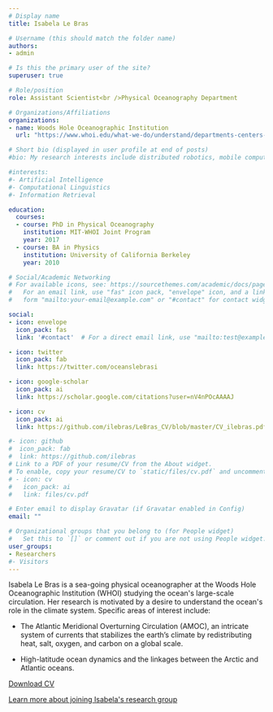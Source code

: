 ```yaml
---
# Display name
title: Isabela Le Bras

# Username (this should match the folder name)
authors:
- admin

# Is this the primary user of the site?
superuser: true

# Role/position
role: Assistant Scientist<br />Physical Oceanography Department

# Organizations/Affiliations
organizations:
- name: Woods Hole Oceanographic Institution
  url: "https://www.whoi.edu/what-we-do/understand/departments-centers-labs/po/"

# Short bio (displayed in user profile at end of posts)
#bio: My research interests include distributed robotics, mobile computing and programmable matter.

#interests:
#- Artificial Intelligence
#- Computational Linguistics
#- Information Retrieval

education:
  courses:
  - course: PhD in Physical Oceanography
    institution: MIT-WHOI Joint Program
    year: 2017
  - course: BA in Physics
    institution: University of California Berkeley
    year: 2010

# Social/Academic Networking
# For available icons, see: https://sourcethemes.com/academic/docs/page-builder/#icons
#   For an email link, use "fas" icon pack, "envelope" icon, and a link in the
#   form "mailto:your-email@example.com" or "#contact" for contact widget.

social:
- icon: envelope
  icon_pack: fas
  link: '#contact'  # For a direct email link, use "mailto:test@example.org".

- icon: twitter
  icon_pack: fab
  link: https://twitter.com/oceanslebrasi

- icon: google-scholar
  icon_pack: ai
  link: https://scholar.google.com/citations?user=nV4nPOcAAAAJ

- icon: cv
  icon_pack: ai
  link: https://github.com/ilebras/LeBras_CV/blob/master/CV_ilebras.pdf

#- icon: github
#  icon_pack: fab
#  link: https://github.com/ilebras
# Link to a PDF of your resume/CV from the About widget.
# To enable, copy your resume/CV to `static/files/cv.pdf` and uncomment the lines below.
# - icon: cv
#   icon_pack: ai
#   link: files/cv.pdf

# Enter email to display Gravatar (if Gravatar enabled in Config)
email: ""

# Organizational groups that you belong to (for People widget)
#   Set this to `[]` or comment out if you are not using People widget.
user_groups:
- Researchers
#- Visitors
---
```

Isabela Le Bras is a sea-going physical oceanographer at the Woods Hole Oceanographic Institution (WHOI) studying the ocean's large-scale circulation. Her research is motivated by a desire to understand the ocean's role in the climate system. Specific areas of interest include:

- The Atlantic Meridional Overturning Circulation (AMOC), an intricate system of currents that stabilizes the earth’s climate by redistributing heat, salt, oxygen, and carbon on a global scale.

- High-latitude ocean dynamics and the linkages between the Arctic and Atlantic oceans.

[Download CV](https://github.com/ilebras/LeBras_CV/blob/master/CV_ilebras.pdf)

[Learn more about joining Isabela's research group](/join)
